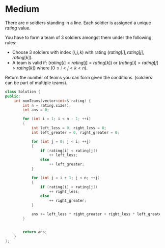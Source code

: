 # Medium

There are $n$ soldiers standing in a line. Each soldier is assigned a unique $rating$ value.

You have to form a team of 3 soldiers amongst them under the following rules:

- Choose 3 soldiers with index $(i, j, k)$ with rating $(rating[i], rating[j], rating[k])$.
- A team is valid if: $(rating[i] < rating[j] < rating[k])$ or $(rating[i] > rating[j] > rating[k])$ where $(0 \leq i < j < k < n)$.

Return the number of teams you can form given the conditions. (soldiers can be part of multiple teams).

```cpp
class Solution {
public:
    int numTeams(vector<int>& rating) {
        int n = rating.size();
        int ans = 0;

        for (int i = 1; i < n - 1; ++i)
        {
            int left_less = 0, right_less = 0;
            int left_greater = 0, right_greater = 0;

            for (int j = 0; j < i; ++j)
            {
                if (rating[i] < rating[j])
                    ++ left_less;
                else
                    ++ left_greater;
            }

            for (int j = i + 1; j < n; ++j)
            {
                if (rating[i] < rating[j])
                    ++ right_less;
                else
                    ++ right_greater;
            }

            ans += left_less * right_greater + right_less * left_greater;
        }


        return ans;
    }
};
```

